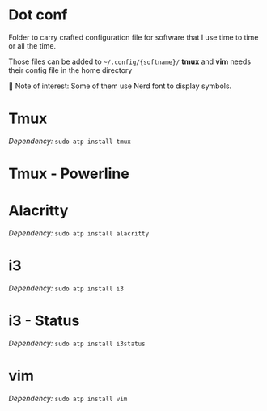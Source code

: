 # Dot conf

Folder to carry crafted configuration file for software that I use time to time or all the time.

Those files can be added to `~/.config/{softname}/`
**tmux** and **vim** needs their config file in the home directory

 Note of interest: 
Some of them use Nerd font to display symbols.
# Tmux
*Dependency:*
`sudo atp install tmux`

# Tmux - Powerline


# Alacritty
*Dependency:*
`sudo atp install alacritty`

# i3
*Dependency:*
`sudo atp install i3`

# i3 - Status
*Dependency:*
`sudo atp install i3status`

# vim
*Dependency:*
`sudo atp install vim`
 
